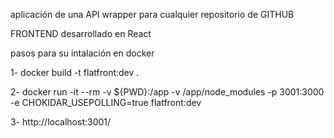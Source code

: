 aplicación de una API wrapper para cualquier repositorio de GITHUB 

FRONTEND desarrollado en React

pasos para su intalación en docker

1- docker build -t flatfront:dev .

2- docker run -it --rm -v ${PWD}:/app -v /app/node_modules -p 3001:3000 -e CHOKIDAR_USEPOLLING=true flatfront:dev
    
3- http://localhost:3001/

